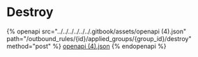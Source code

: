 # Destroy

{% openapi src="../../../../../../.gitbook/assets/openapi (4).json" path="/outbound_rules/{id}/applied_groups/{group_id}/destroy" method="post" %}
[openapi (4).json](<../../../../../../.gitbook/assets/openapi (4).json>)
{% endopenapi %}
